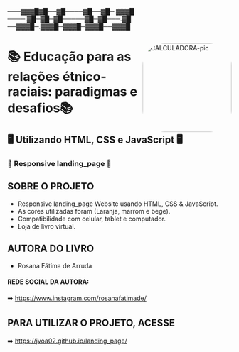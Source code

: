 
##
───▓▓▓█▓█──▓█────▓█──▓█─.▓▓▓█
────.▓█─▓█─▓█─────▓█─▓█───.▓█
──▓▓▓█─.▓▓▓█─▓▓▓█─▓▓▓█──▓▓▓█
##
<img align="right" alt="CALCULADORA-pic" height="200" style="border-radius:50px;" src="https://github.com/JVOA02/Rosana_F_Arruda/blob/main/preview_002.gif">


# 📚 Educação para as relações étnico-raciais: paradigmas e desafios📚 
## 🖥️ Utilizando HTML, CSS e JavaScript 🖥️
### 📱 Responsive landing_page 📱

## SOBRE O PROJETO
- Responsive landing_page Website usando HTML, CSS & JavaScript.
- As cores utilizadas foram (Laranja, marrom e bege).
- Compatibilidade com celular, tablet e computador.
- Loja de livro virtual.
## AUTORA DO LIVRO
- Rosana Fátima de Arruda
#### REDE SOCIAL DA AUTORA:
➡️ https://www.instagram.com/rosanafatimade/
## PARA UTILIZAR O PROJETO, ACESSE
➡️ https://jvoa02.github.io/landing_page/
